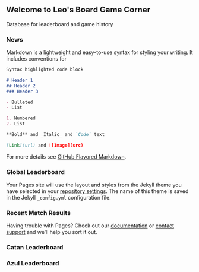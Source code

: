 ## Welcome to Leo's Board Game Corner

Database for leaderboard and game history

### News

Markdown is a lightweight and easy-to-use syntax for styling your writing. It includes conventions for

```markdown
Syntax highlighted code block

# Header 1
## Header 2
### Header 3

- Bulleted
- List

1. Numbered
2. List

**Bold** and _Italic_ and `Code` text

[Link](url) and ![Image](src)
```

For more details see [GitHub Flavored Markdown](https://guides.github.com/features/mastering-markdown/).

### Global Leaderboard

Your Pages site will use the layout and styles from the Jekyll theme you have selected in your [repository settings](https://github.com/TerryHintz/leader.BOARD-GAME/settings). The name of this theme is saved in the Jekyll `_config.yml` configuration file.

### Recent Match Results

Having trouble with Pages? Check out our [documentation](https://help.github.com/categories/github-pages-basics/) or [contact support](https://github.com/contact) and we’ll help you sort it out.

### Catan Leaderboard

### Azul Leaderboard

